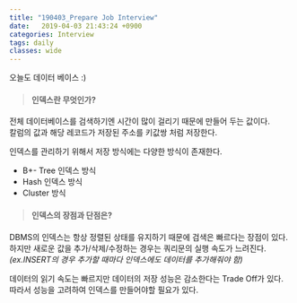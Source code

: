 ```yaml
---
title: "190403_Prepare Job Interview"
date:   2019-04-03 21:43:24 +0900
categories: Interview
tags: daily
classes: wide
---
```


오늘도 데이터 베이스 :)  
  
> #### 인덱스란 무엇인가?

전체 데이터베이스를 검색하기엔 시간이 많이 걸리기 때문에 만들어 두는 값이다.  
칼럼의 값과 해당 레코드가 저장된 주소를 키값쌍 처럼 저장한다.  
  
인덱스를 관리하기 위해서 저장 방식에는 다양한 방식이 존재한다.  
- B+- Tree 인덱스 방식
- Hash 인덱스 방식
- Cluster 방식

> #### 인덱스의 장점과 단점은?

DBMS의 인덱스는 항상 정렬된 상태를 유지하기 때문에 검색은 빠르다는 장점이 있다.  
하지만 새로운 값을 추가/삭제/수정하는 경우는 쿼리문의 실행 속도가 느려진다.  
_(ex.INSERT의 경우 추가할 때마다 인덱스에도 데이터를 추가해줘야 함)_
  
데이터의 읽기 속도는 빠르지만 데이터의 저장 성능은 감소한다는 Trade Off가 있다.  
따라서 성능을 고려하여 인덱스를 만들어야할 필요가 있다.  